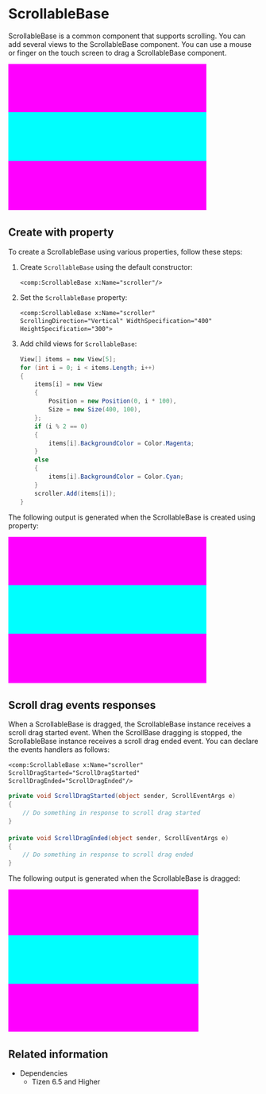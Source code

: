 # ScrollableBase

ScrollableBase is a common component that supports scrolling. You can add several views to the ScrollableBase component.
You can use a mouse or finger on the touch screen to drag a ScrollableBase component.

![ScrollableBase](./media/ScrollableBase.png)

## Create with property

To create a ScrollableBase using various properties, follow these steps:

1. Create `ScrollableBase` using the default constructor:

    ```xaml
    <comp:ScrollableBase x:Name="scroller"/>
    ```

2. Set the `ScrollableBase` property:

    ```xaml
    <comp:ScrollableBase x:Name="scroller" ScrollingDirection="Vertical" WidthSpecification="400" HeightSpecification="300">
    ```

3. Add child views for `ScrollableBase`:

    ```csharp
    View[] items = new View[5];
    for (int i = 0; i < items.Length; i++)
    {
        items[i] = new View
        {
            Position = new Position(0, i * 100),
            Size = new Size(400, 100),
        };
        if (i % 2 == 0)
        {
            items[i].BackgroundColor = Color.Magenta;
        }
        else
        {
            items[i].BackgroundColor = Color.Cyan;
        }
        scroller.Add(items[i]);
    }
    ```

The following output is generated when the ScrollableBase is created using property:

![ScrollableBaseProperty](./media/ScrollableBase.png)

## Scroll drag events responses

When a ScrollableBase is dragged, the ScrollableBase instance receives a scroll drag started event.
When the ScrollBase dragging is stopped, the ScrollableBase instance receives a scroll drag ended event.
You can declare the events handlers as follows:

```xaml
<comp:ScrollableBase x:Name="scroller" ScrollDragStarted="ScrollDragStarted" ScrollDragEnded="ScrollDragEnded"/>
```

```csharp
private void ScrollDragStarted(object sender, ScrollEventArgs e)
{
    // Do something in response to scroll drag started
}

private void ScrollDragEnded(object sender, ScrollEventArgs e)
{
    // Do something in response to scroll drag ended
}
```

The following output is generated when the ScrollableBase is dragged:

![ScrollableBaseDrag](./media/ScrollableBase.gif)

## Related information

- Dependencies
  -   Tizen 6.5 and Higher

